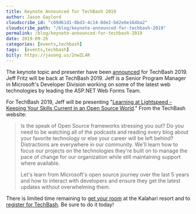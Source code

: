 ```yaml
---
title: Keynote Announced for TechBash 2019
author: Jason Gaylord
cloudscribe_id: "c69d61d1-8bd3-4c14-8de2-b62e6e164ba2"
cloudscribe_path: "/blog/keynote-announced-for-techbash-2019"
permalink: /blog/keynote-announced-for-techbash-2019
date: 2019-09-26
categories: [events,techbash]
tags:  [events,techbash]
bitly: https://jasong.us/2nwZL4R
---
```


The keynote topic and presenter have been [announced](https://jasong.us/2zAOXZq) for TechBash 2019. Jeff Fritz will be back at TechBash 2019. Jeff is a Senior Program Manager in Microsoft's Developer Division working on some of the latest web technologies by leading the ASP.NET Web Forms Team.

For TechBash 2019, Jeff will be presenting "[Learning at Lightspeed - Keeping Your Skills Current in an Open Source World](https://jasong.us/2zAOXZq)." From the TechBash website:

> Is the speak of Open Source frameworks stressing you out? Do you need to be watching all of the podcasts and reading every blog about your favorite technology or else your career will be left behind? Distractions are everywhere in our community. We'll learn how to focus our projects on the technologies they're built on to manage the pace of change for our organization while still maintaining support where available.
> 
> Let's learn from Microsoft's open source journey over the last 5 years and how to interact with developers and ensure they get the latest updates without overwhelming them.

There is limited time remaining to [get your room](https://jasong.us/hotelreg) at the Kalahari resort and to [register for TechBash](https://jasong.us/tbreg). Be sure to do it today!